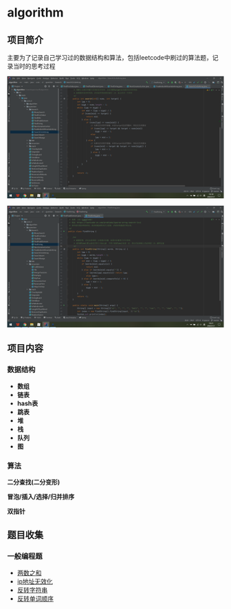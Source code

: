 # algorithm
## 项目简介

主要为了记录自己学习过的数据结构和算法，包括leetcode中刷过的算法题，记录当时的思考过程

![](https://raw.githubusercontent.com/1260328762/algorithm/master/pic/%E5%BE%AA%E7%8E%AF%E6%95%B0%E7%BB%84%E6%90%9C%E7%B4%A2.png)

![](https://raw.githubusercontent.com/1260328762/algorithm/master/pic/%E7%A8%80%E7%96%8F%E6%95%B0%E7%BB%84%E6%90%9C%E7%B4%A2.png)



## 项目内容

### 数据结构

- **数组**
- **链表**
- **hash表**
- **跳表**
- **堆**
- **栈**
- **队列**
- **图**



### 算法

**二分查找(二分变形)**

**冒泡/插入/选择/归并排序**

**双指针**



## 题目收集

### 一般编程题

- [两数之和](https://github.com/1260328762/algorithm/blob/master/src/main/java/com/cl/question/TwoSum.java)
- [ip地址无效化](https://github.com/1260328762/algorithm/blob/master/src/main/java/com/cl/question/DeIpAddr.java)
- [反转字符串](https://github.com/1260328762/algorithm/blob/master/src/main/java/com/cl/question/ReverseString.java)
- [反转单词顺序](https://github.com/1260328762/algorithm/blob/master/src/main/java/com/cl/question/ReverseWords.java)